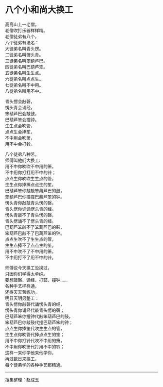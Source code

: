 # 八个小和尚大换工

高高山上一老僧，  
老僧吹打乐器样样精。  
老僧徒弟有八个，  
八个徒弟有法名：  
大徒弟名叫青头愣。  
二徒弟名叫愣头青。  
三徒弟名叫笨葫芦巴。  
四徒弟名叫巴葫芦笨。  
五徒弟名叫生生点。  
六徒弟名叫点点生。  
七徒弟名叫不中用。  
八徒弟名叫用不中。

青头愣会敲磬，  
愣头青会诵经，  
笨葫芦巴会敲鼓，  
巴葫芦笨会撞钟。  
生生点会吹管，  
点点生会捧笙，  
不中用会吹箫，  
用不中会打铃。

八个徒弟八种艺，  
师傅叫他们大换工:  
用不中你吹吹不中用的箫，  
不中用你打打用不中的铃；  
点点生你吹吹生生点的管，  
生生点你捧捧点点生的笙。  
巴葫芦笨你敲敲笨葫芦巴的鼓，  
笨葫芦巴你撞撞巴葫芦笨的钟。  
愣头青你敲敲青头愣的磬，  
青头愣你诵诵愣头青的经。  
愣头青敲不了青头愣的磬，  
青头愣诵不了愣头青的经。  
巴葫芦笨敲不了笨葫芦巴的鼓，  
笨葫芦巴敲不了巴葫芦笨的钟。  
点点生吹不了生生点的管，  
生生点捧不了点点生的笙。  
用不中吹不了不中用的箫，  
不中用打不了用不中的铃。

师傅说今天换工没换过，  
只因你们学得太单纯。  
要想敲磬、诵经、打鼓、撞钟……  
各种手艺样样通，  
还得天天苦练功。  
明日天明另整工：  
青头愣你敲磬代诵愣头青的经，  
愣头青你诵经代敲青头愣的磬；  
巴葫芦笨你撞钟代敲笨葫芦巴的鼓，  
笨葫芦巴你敲鼓代撞巴葫芦笨的钟；  
点点生你捧笙代吹生生点的管，  
生生点你吹管代捧点点生的笙；  
用不中你打铃代吹不中用的箫，  
不中用你吹箫代打用不中的铃；  
这样一来你学他来他学你，  
再过数日来换工，  
每个徒弟学的各种手艺都精通。

---
搜集整理：赵成玉
